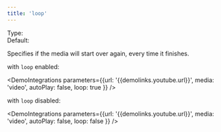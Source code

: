 ```yaml
---
title: 'loop'
--- 
```


Type: <Type children='<boolean>'/><br/>
Default: <Type children='true'/>

Specifies if the media will start over again, every time it finishes.

with `loop` enabled:

<DemoIntegrations parameters={{url: '{{demolinks.youtube.url}}', media: 'video', autoPlay: false, loop: true }} />

with `loop` disabled:

<DemoIntegrations parameters={{url: '{{demolinks.youtube.url}}', media: 'video', autoPlay: false, loop: false }} />

